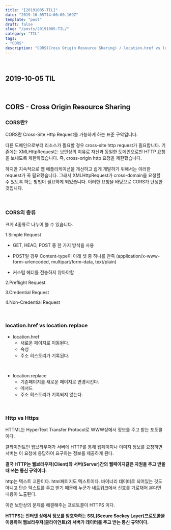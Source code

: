 ```yaml
---
title: "[20191005-TIL]"
date: "2019-10-05T14:00:00.169Z"
template: "post"
draft: false
slug: "/posts/20191005-TIL/"
category: "TIL"
tags:
- "CORS"
description: "CORS(Cross Origin Resource Sharing) / location.href vs location.replace"
---
```


<br>

## 2019-10-05 TIL

<br>

## CORS - Cross Origin Resource Sharing

### CORS란?

CORS란 Cross-Site Http Request를 가능하게 하는 표준 구약입니다.

다른 도메인으로부터 리소스가 필요할 경우 cross-site http request가 필요합니다.
기존에는 XMLHttpRequest는 보안상의 이유로 자신과 동일한 도메인으로만 HTTP 요청을 보내도록 제한하였습니다. 즉, cross-origin http 요청을 제한했습니다.

하지만 지속적으로 웹 애플리케이션을 개선하고 쉽게 개발하기 위해서는 이러한 request가 꼭 필요했습니다. 그래서 XMLHttpRequest가 cross-domain을 요청할 수 있도록 하는 방법이 필요하게 되었습니다. 이러한 요청을 바탕으로 CORS가 탄생한 것입니다.

<br>

### CORS의 종류

크게 4종류로 나누어 볼 수 있습니다.

1.Simple Request

- GET, HEAD, POST 중 한 가지 방식을 사용

- POST일 경우 Content-type이 아래 셋 중 하나를 만족
  (application/x-www-form-urlencoded, multipart/form-data, text/plain)

- 커스텀 헤더를 전송하지 않아야함

2.Preflight Request

3.Credential Request

4.Non-Credential Request

<br>

### location.href vs location.replace

- location.href
  - 새로운 페이지로 이동된다.
  - 속성
  - 주소 히스토리가 기록된다.

<br>

- location.replace
  - 기존페이지를 새로운 페이지로 변경시킨다.
  - 메서드
  - 주소 히스토리가 기록되지 않는다.

<br>

### Http vs Https

HTTML는 HyperText Transfer Protocol로 WWW상에서 정보를 주고 받는 포토콜이다.

클라이언트인 웹브라우저가 서버에 HTTP를 통해 웹페이지나 이미지 정보를 요청하면 서버는 이 요청에 응답하여 요구하는 정보를 제공하게 된다.

**결국 HTTP는 웹브라우저(Client)와 서버(Server)간의 웹페이지같은 자원을 주고 받을 때 쓰는 통신 규약이다.**

http는 텍스트 교환이다. html페이지도 텍스트이다. 바이너리 데이터로 되어있는 것도 아니고 단순 텍스트를 주고 받기 때문에 누군가 네트워크에서 신호를 가로채어 본다면 내용이 노출된다.

이런 보안상의 문제를 해결해주는 프로토콜이 HTTPS 이다.

**HTTPS는 인터넷 상에서 정보를 암호화하는 SSL(Secure Sockey Layer)프로토콜을 이용하여 웹브라우저(클라이언트)와 서버가 데이터를 주고 받는 통신 규약이다.**
